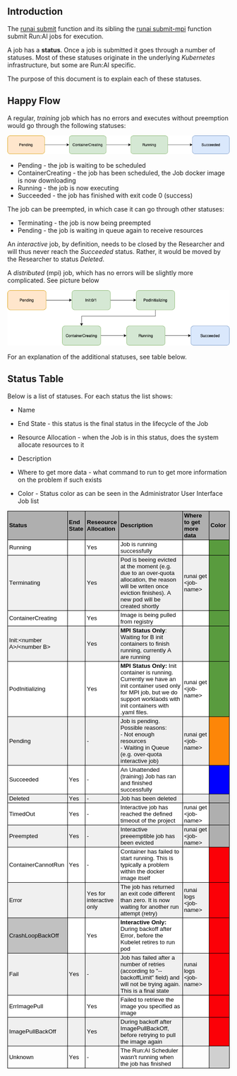 ## Introduction

The [runai submit](../Command-Line-Interface-API-Reference/runai-submit.md) function and its sibling the [runai submit-mpi](../Command-Line-Interface-API-Reference/runai-submit-mpi.md) function submit Run:AI jobs for execution. 

A job has a __status__. Once a job is submitted it goes through a number of statuses. Most of these statuses originate in the underlying _Kubernetes_ infrastructure, but some are Run:AI specific. 

The purpose of this document is to explain each of these statuses. 

## Happy Flow

A regular, _training_ job which has no errors and executes without preemption would go through the following statuses:

![Job-Statuses-Success](img/Job-Statuses-Success.png)

* Pending - the job is waiting to be scheduled
* ContainerCreating - the job has been scheduled, the Job docker image is now downloading
* Running - the job is now executing
* Succeeded - the job has finished with exit code 0 (success)

The job can be preempted, in which case it can go through other statuses:

* Terminating - the job is now being preempted
* Pending - the job is waiting in queue again to receive resources 

An _interactive_ job, by definition, needs to be closed by the Researcher and will thus never reach the _Succeeded_ status. Rather, it would be moved by the Researcher to status _Deleted_.


A _distributed_ (mpi) job, which has no errors will be slightly more complicated. See picture below 

![mpi-Job-Statuses-Success](img/mpi-Job-Statuses-Success.png)

For an explanation of the additional statuses, see table below.


## Status Table

Below is a list of statuses. For each status the list shows:

* Name

* End State - this status is the final status in the lifecycle of the Job

* Resource Allocation - when the Job is in this status, does the system allocate resources to it

* Description

* Where to get more data - what command to run to get more information on the problem if such exists

* Color - Status color as can be seen in the Administrator User Interface Job list


  <style type="text/css">
    p.p1 {margin: 0.0px 0.0px 0.0px 0.0px; font: 13.3px Arial; color: #000000; -webkit-text-stroke: #000000}
    p.p2 {margin: 0.0px 0.0px 0.0px 0.0px; font: 13.3px Arial; color: #000000; -webkit-text-stroke: #000000; min-height: 15.0px}
    span.s1 {font-kerning: none}
    table.t1 {border-collapse: collapse; table-layout: fixed}
    td.td1 {width: 172.0px; background-color: #afafaf; border-style: solid; border-width: 1.0px 1.0px 1.0px 1.0px; border-color: #000000 #000000 #000000 #000000; padding: 2.0px 3.0px 2.0px 3.0px}
    td.td2 {width: 48.0px; background-color: #afafaf; border-style: solid; border-width: 1.0px 1.0px 1.0px 1.0px; border-color: #000000 #000000 #000000 #c1c1c1; padding: 2.0px 3.0px 2.0px 3.0px}
    td.td3 {width: 82.0px; background-color: #afafaf; border-style: solid; border-width: 1.0px 1.0px 1.0px 1.0px; border-color: #000000 #000000 #000000 #c1c1c1; padding: 2.0px 3.0px 2.0px 3.0px}
    td.td4 {width: 456.0px; background-color: #afafaf; border-style: solid; border-width: 1.0px 1.0px 1.0px 1.0px; border-color: #000000 #000000 #000000 #c1c1c1; padding: 2.0px 3.0px 2.0px 3.0px}
    td.td5 {width: 151.0px; background-color: #afafaf; border-style: solid; border-width: 1.0px 1.0px 1.0px 1.0px; border-color: #000000 #000000 #000000 #c1c1c1; padding: 2.0px 3.0px 2.0px 3.0px}
    td.td6 {width: 93.0px; background-color: #afafaf; border-style: solid; border-width: 1.0px 1.0px 1.0px 1.0px; border-color: #000000 #000000 #000000 #c1c1c1; padding: 2.0px 3.0px 2.0px 3.0px}
    td.td7 {width: 172.0px; background-color: #ffffff; border-style: solid; border-width: 1.0px 1.0px 1.0px 1.0px; border-color: #c1c1c1 #000000 #000000 #000000; padding: 2.0px 3.0px 2.0px 3.0px}
    td.td8 {width: 48.0px; background-color: #ffffff; border-style: solid; border-width: 1.0px 1.0px 1.0px 1.0px; border-color: #c1c1c1 #000000 #000000 #c1c1c1; padding: 2.0px 3.0px 2.0px 3.0px}
    td.td9 {width: 82.0px; background-color: #ffffff; border-style: solid; border-width: 1.0px 1.0px 1.0px 1.0px; border-color: #c1c1c1 #000000 #000000 #c1c1c1; padding: 2.0px 3.0px 2.0px 3.0px}
    td.td10 {width: 456.0px; background-color: #ffffff; border-style: solid; border-width: 1.0px 1.0px 1.0px 1.0px; border-color: #c1c1c1 #000000 #000000 #c1c1c1; padding: 2.0px 3.0px 2.0px 3.0px}
    td.td11 {width: 151.0px; background-color: #ffffff; border-style: solid; border-width: 1.0px 1.0px 1.0px 1.0px; border-color: #c1c1c1 #000000 #000000 #c1c1c1; padding: 2.0px 3.0px 2.0px 3.0px}
    td.td12 {width: 93.0px; background-color: #599b3e; border-style: solid; border-width: 1.0px 1.0px 1.0px 1.0px; border-color: #c1c1c1 #000000 #000000 #c1c1c1; padding: 2.0px 3.0px 2.0px 3.0px}
    td.td13 {width: 172.0px; background-color: #f0f0f0; border-style: solid; border-width: 1.0px 1.0px 1.0px 1.0px; border-color: #c1c1c1 #000000 #000000 #000000; padding: 2.0px 3.0px 2.0px 3.0px}
    td.td14 {width: 48.0px; background-color: #f0f0f0; border-style: solid; border-width: 1.0px 1.0px 1.0px 1.0px; border-color: #c1c1c1 #000000 #000000 #c1c1c1; padding: 2.0px 3.0px 2.0px 3.0px}
    td.td15 {width: 82.0px; background-color: #f0f0f0; border-style: solid; border-width: 1.0px 1.0px 1.0px 1.0px; border-color: #c1c1c1 #000000 #000000 #c1c1c1; padding: 2.0px 3.0px 2.0px 3.0px}
    td.td16 {width: 456.0px; background-color: #f0f0f0; border-style: solid; border-width: 1.0px 1.0px 1.0px 1.0px; border-color: #c1c1c1 #000000 #000000 #c1c1c1; padding: 2.0px 3.0px 2.0px 3.0px}
    td.td17 {width: 151.0px; background-color: #f0f0f0; border-style: solid; border-width: 1.0px 1.0px 1.0px 1.0px; border-color: #c1c1c1 #000000 #000000 #c1c1c1; padding: 2.0px 3.0px 2.0px 3.0px}
    td.td18 {width: 93.0px; background-color: #fd8608; border-style: solid; border-width: 1.0px 1.0px 1.0px 1.0px; border-color: #c1c1c1 #000000 #000000 #c1c1c1; padding: 2.0px 3.0px 2.0px 3.0px}
    td.td19 {width: 93.0px; background-color: #0000ff; border-style: solid; border-width: 1.0px 1.0px 1.0px 1.0px; border-color: #c1c1c1 #000000 #000000 #c1c1c1; padding: 2.0px 3.0px 2.0px 3.0px}
    td.td20 {width: 93.0px; background-color: #afafaf; border-style: solid; border-width: 1.0px 1.0px 1.0px 1.0px; border-color: #c1c1c1 #000000 #000000 #c1c1c1; padding: 2.0px 3.0px 2.0px 3.0px}
    td.td21 {width: 93.0px; background-color: #fb0007; border-style: solid; border-width: 1.0px 1.0px 1.0px 1.0px; border-color: #c1c1c1 #000000 #000000 #c1c1c1; padding: 2.0px 3.0px 2.0px 3.0px}
    td.td22 {width: 172.0px; background-color: #c1c1c1; border-style: solid; border-width: 1.0px 1.0px 1.0px 1.0px; border-color: #c1c1c1 #000000 #000000 #000000; padding: 2.0px 3.0px 2.0px 3.0px}
    td.td23 {width: 172.0px; border-style: solid; border-width: 1.0px 1.0px 1.0px 1.0px; border-color: #c1c1c1 #000000 #000000 #000000; padding: 2.0px 3.0px 2.0px 3.0px}
    td.td24 {width: 48.0px; border-style: solid; border-width: 1.0px 1.0px 1.0px 1.0px; border-color: #c1c1c1 #000000 #000000 #c1c1c1; padding: 2.0px 3.0px 2.0px 3.0px}
    td.td25 {width: 82.0px; border-style: solid; border-width: 1.0px 1.0px 1.0px 1.0px; border-color: #c1c1c1 #000000 #000000 #c1c1c1; padding: 2.0px 3.0px 2.0px 3.0px}
    td.td26 {width: 456.0px; border-style: solid; border-width: 1.0px 1.0px 1.0px 1.0px; border-color: #c1c1c1 #000000 #000000 #c1c1c1; padding: 2.0px 3.0px 2.0px 3.0px}
    td.td27 {width: 151.0px; border-style: solid; border-width: 1.0px 1.0px 1.0px 1.0px; border-color: #c1c1c1 #000000 #000000 #c1c1c1; padding: 2.0px 3.0px 2.0px 3.0px}
    td.td28 {width: 93.0px; background-color: #d0d0d0; border-style: solid; border-width: 1.0px 1.0px 1.0px 1.0px; border-color: #c1c1c1 #000000 #000000 #c1c1c1; padding: 2.0px 3.0px 2.0px 3.0px}
  </style>

<table cellspacing="0" cellpadding="0" class="t1">
  <tbody>
    <tr>
      <td valign="middle" class="td1">
        <p class="p1"><span class="s1"><b>Status</b></span></p>
      </td>
      <td valign="middle" class="td2">
        <p class="p1"><span class="s1"><b>End State</b></span></p>
      </td>
      <td valign="middle" class="td3">
        <p class="p1"><span class="s1"><b>Reseource Allocation</b></span></p>
      </td>
      <td valign="middle" class="td4">
        <p class="p1"><span class="s1"><b>Description</b></span></p>
      </td>
      <td valign="middle" class="td5">
        <p class="p1"><span class="s1"><b>Where to get more data</b></span></p>
      </td>
      <td valign="middle" class="td6">
        <p class="p1"><span class="s1"><b>Color</b></span></p>
      </td>
    </tr>
    <tr>
      <td valign="middle" class="td7">
        <p class="p1"><span class="s1">Running</span></p>
      </td>
      <td valign="middle" class="td8">
        <p class="p2"><span class="s1"></span><br></p>
      </td>
      <td valign="middle" class="td9">
        <p class="p1"><span class="s1">Yes</span></p>
      </td>
      <td valign="middle" class="td10">
        <p class="p1"><span class="s1">Job is running successfully</span></p>
      </td>
      <td valign="middle" class="td11">
        <p class="p2"><span class="s1"></span><br></p>
      </td>
      <td valign="middle" class="td12">
        <p class="p2"><span class="s1"></span><br></p>
      </td>
    </tr>
    <tr>
      <td valign="middle" class="td13">
        <p class="p1"><span class="s1">Terminating</span></p>
      </td>
      <td valign="middle" class="td14">
        <p class="p2"><span class="s1"></span><br></p>
      </td>
      <td valign="middle" class="td15">
        <p class="p1"><span class="s1">Yes</span></p>
      </td>
      <td valign="middle" class="td16">
        <p class="p1"><span class="s1">Pod is beeing evicted at the moment (e.g. due to an over-quota allocation, the reason will be writen once eviction finishes). A new pod will be created shortly</span></p>
      </td>
      <td valign="middle" class="td17">
        <p class="p1"><span class="s1">runai get &lt;job-name&gt;<span class="Apple-converted-space"> </span></span></p>
      </td>
      <td valign="middle" class="td12">
        <p class="p2"><span class="s1"></span><br></p>
      </td>
    </tr>
    <tr>
      <td valign="middle" class="td7">
        <p class="p1"><span class="s1">ContainerCreating</span></p>
      </td>
      <td valign="middle" class="td8">
        <p class="p2"><span class="s1"></span><br></p>
      </td>
      <td valign="middle" class="td9">
        <p class="p1"><span class="s1">Yes</span></p>
      </td>
      <td valign="middle" class="td10">
        <p class="p1"><span class="s1">Image is being pulled from registry</span></p>
      </td>
      <td valign="middle" class="td11">
        <p class="p2"><span class="s1"></span><br></p>
      </td>
      <td valign="middle" class="td12">
        <p class="p2"><span class="s1"></span><br></p>
      </td>
    </tr>
    <tr>
      <td valign="middle" class="td13">
        <p class="p1"><span class="s1">Init:&lt;number A&gt;/&lt;number B&gt;</span></p>
      </td>
      <td valign="middle" class="td14">
        <p class="p2"><span class="s1"></span><br></p>
      </td>
      <td valign="middle" class="td15">
        <p class="p1"><span class="s1">Yes</span></p>
      </td>
      <td valign="middle" class="td16">
        <p class="p1"><span class="s1"><b>MPI Status Only</b>: Waiting for B init containers to finish running, currently A are running</span></p>
      </td>
      <td valign="middle" class="td17">
        <p class="p2"><span class="s1"></span><br></p>
      </td>
      <td valign="middle" class="td12">
        <p class="p2"><span class="s1"></span><br></p>
      </td>
    </tr>
    <tr>
      <td valign="middle" class="td7">
        <p class="p1"><span class="s1">PodInitializing</span></p>
      </td>
      <td valign="middle" class="td8">
        <p class="p2"><span class="s1"></span><br></p>
      </td>
      <td valign="middle" class="td9">
        <p class="p1"><span class="s1">Yes</span></p>
      </td>
      <td valign="middle" class="td10">
        <p class="p1"><span class="s1"><b>MPI Status Only: </b>Init container is running. Currently we have an init container used only for MPI job, but we do support worklaods with init containers with .yaml files.</span></p>
      </td>
      <td valign="middle" class="td11">
        <p class="p1"><span class="s1">runai get &lt;job-name&gt;<span class="Apple-converted-space"> </span></span></p>
      </td>
      <td valign="middle" class="td12">
        <p class="p2"><span class="s1"></span><br></p>
      </td>
    </tr>
    <tr>
      <td valign="middle" class="td13">
        <p class="p1"><span class="s1">Pending</span></p>
      </td>
      <td valign="middle" class="td14">
        <p class="p2"><span class="s1"></span><br></p>
      </td>
      <td valign="middle" class="td15">
        <p class="p1"><span class="s1">-</span></p>
      </td>
      <td valign="middle" class="td16">
        <p class="p1"><span class="s1">Job is pending. Possible reasons:</span></p>
        <p class="p1"><span class="s1">- Not enough resources</span></p>
        <p class="p1"><span class="s1">- Waiting in Queue (e.g. over-quota interactive job)</span></p>
      </td>
      <td valign="middle" class="td17">
        <p class="p1"><span class="s1">runai get &lt;job-name&gt;<span class="Apple-converted-space"> </span></span></p>
      </td>
      <td valign="middle" class="td18">
        <p class="p2"><span class="s1"></span><br></p>
      </td>
    </tr>
    <tr>
      <td valign="middle" class="td7">
        <p class="p1"><span class="s1">Succeeded</span></p>
      </td>
      <td valign="middle" class="td8">
        <p class="p1"><span class="s1">Yes</span></p>
      </td>
      <td valign="middle" class="td9">
        <p class="p1"><span class="s1">-</span></p>
      </td>
      <td valign="middle" class="td10">
        <p class="p1"><span class="s1">An Unattended (training) Job has ran and finished successfully</span></p>
      </td>
      <td valign="middle" class="td11">
        <p class="p2"><span class="s1"></span><br></p>
      </td>
      <td valign="middle" class="td19">
        <p class="p2"><span class="s1"></span><br></p>
      </td>
    </tr>
    <tr>
      <td valign="middle" class="td13">
        <p class="p1"><span class="s1">Deleted</span></p>
      </td>
      <td valign="middle" class="td14">
        <p class="p1"><span class="s1">Yes</span></p>
      </td>
      <td valign="middle" class="td15">
        <p class="p1"><span class="s1">-</span></p>
      </td>
      <td valign="middle" class="td16">
        <p class="p1"><span class="s1">Job has been deleted</span></p>
      </td>
      <td valign="middle" class="td17">
        <p class="p2"><span class="s1"></span><br></p>
      </td>
      <td valign="middle" class="td20">
        <p class="p2"><span class="s1"></span><br></p>
      </td>
    </tr>
    <tr>
      <td valign="middle" class="td7">
        <p class="p1"><span class="s1">TimedOut</span></p>
      </td>
      <td valign="middle" class="td8">
        <p class="p1"><span class="s1">Yes</span></p>
      </td>
      <td valign="middle" class="td9">
        <p class="p1"><span class="s1">-</span></p>
      </td>
      <td valign="middle" class="td10">
        <p class="p1"><span class="s1">Interactive job has reached the defined timeout of the project</span></p>
      </td>
      <td valign="middle" class="td11">
        <p class="p1"><span class="s1">runai get &lt;job-name&gt;<span class="Apple-converted-space"> </span></span></p>
      </td>
      <td valign="middle" class="td20">
        <p class="p2"><span class="s1"></span><br></p>
      </td>
    </tr>
    <tr>
      <td valign="middle" class="td13">
        <p class="p1"><span class="s1">Preempted</span></p>
      </td>
      <td valign="middle" class="td14">
        <p class="p1"><span class="s1">Yes</span></p>
      </td>
      <td valign="middle" class="td15">
        <p class="p1"><span class="s1">-</span></p>
      </td>
      <td valign="middle" class="td16">
        <p class="p1"><span class="s1">Interactive preeemptible job has been evicted</span></p>
      </td>
      <td valign="middle" class="td17">
        <p class="p1"><span class="s1">runai get &lt;job-name&gt;<span class="Apple-converted-space"> </span></span></p>
      </td>
      <td valign="middle" class="td20">
        <p class="p2"><span class="s1"></span><br></p>
      </td>
    </tr>
    <tr>
      <td valign="middle" class="td7">
        <p class="p1"><span class="s1">ContainerCannotRun</span></p>
      </td>
      <td valign="middle" class="td8">
        <p class="p1"><span class="s1">Yes</span></p>
      </td>
      <td valign="middle" class="td9">
        <p class="p1"><span class="s1">-</span></p>
      </td>
      <td valign="middle" class="td10">
        <p class="p1"><span class="s1">Container has failed to start running. This is typically a problem within the docker image itself</span></p>
      </td>
      <td valign="middle" class="td11">
        <p class="p2"><span class="s1"></span><br></p>
      </td>
      <td valign="middle" class="td21">
        <p class="p2"><span class="s1"></span><br></p>
      </td>
    </tr>
    <tr>
      <td valign="middle" class="td13">
        <p class="p1"><span class="s1">Error</span></p>
      </td>
      <td valign="middle" class="td14">
        <p class="p2"><span class="s1"></span><br></p>
      </td>
      <td valign="middle" class="td15">
        <p class="p1"><span class="s1">Yes for interactive only<span class="Apple-converted-space"> </span></span></p>
      </td>
      <td valign="middle" class="td16">
        <p class="p1"><span class="s1">The job has returned an exit code different than zero. It is now waiting for another run attempt (retry)</span></p>
      </td>
      <td valign="middle" class="td17">
        <p class="p1"><span class="s1">runai logs &lt;job-name&gt;</span></p>
      </td>
      <td valign="middle" class="td21">
        <p class="p2"><span class="s1"></span><br></p>
      </td>
    </tr>
    <tr>
      <td valign="middle" class="td22">
        <p class="p1"><span class="s1">CrashLoopBackOff</span></p>
      </td>
      <td valign="middle" class="td8">
        <p class="p2"><span class="s1"></span><br></p>
      </td>
      <td valign="middle" class="td9">
        <p class="p1"><span class="s1">Yes</span></p>
      </td>
      <td valign="middle" class="td10">
        <p class="p1"><span class="s1"><b>Interactive Only: </b>During backoff after Error, before the Kubelet retires to run pod</span></p>
      </td>
      <td valign="middle" class="td11">
        <p class="p2"><span class="s1"></span><br></p>
      </td>
      <td valign="middle" class="td21">
        <p class="p2"><span class="s1"></span><br></p>
      </td>
    </tr>
    <tr>
      <td valign="middle" class="td13">
        <p class="p1"><span class="s1">Fail</span></p>
      </td>
      <td valign="middle" class="td14">
        <p class="p1"><span class="s1">Yes</span></p>
      </td>
      <td valign="middle" class="td15">
        <p class="p1"><span class="s1">-</span></p>
      </td>
      <td valign="middle" class="td16">
        <p class="p1"><span class="s1">Job has failed after a number of retries (according to "--backoffLimit" field) and will not be trying again. This is a final state</span></p>
      </td>
      <td valign="middle" class="td17">
        <p class="p1"><span class="s1">runai logs &lt;job-name&gt;</span></p>
      </td>
      <td valign="middle" class="td21">
        <p class="p2"><span class="s1"></span><br></p>
      </td>
    </tr>
    <tr>
      <td valign="middle" class="td7">
        <p class="p1"><span class="s1">ErrImagePull</span></p>
      </td>
      <td valign="middle" class="td8">
        <p class="p2"><span class="s1"></span><br></p>
      </td>
      <td valign="middle" class="td9">
        <p class="p1"><span class="s1">Yes</span></p>
      </td>
      <td valign="middle" class="td10">
        <p class="p1"><span class="s1">Failed to retrieve the image you specified as image</span></p>
      </td>
      <td valign="middle" class="td11">
        <p class="p2"><span class="s1"></span><br></p>
      </td>
      <td valign="middle" class="td21">
        <p class="p2"><span class="s1"></span><br></p>
      </td>
    </tr>
    <tr>
      <td valign="middle" class="td13">
        <p class="p1"><span class="s1">ImagePullBackOff</span></p>
      </td>
      <td valign="middle" class="td14">
        <p class="p2"><span class="s1"></span><br></p>
      </td>
      <td valign="middle" class="td15">
        <p class="p1"><span class="s1">Yes</span></p>
      </td>
      <td valign="middle" class="td16">
        <p class="p1"><span class="s1">During backoff after ImagePullBackOff, before retrying to pull the image again</span></p>
      </td>
      <td valign="middle" class="td17">
        <p class="p2"><span class="s1"></span><br></p>
      </td>
      <td valign="middle" class="td21">
        <p class="p2"><span class="s1"></span><br></p>
      </td>
    </tr>
    <tr>
      <td valign="middle" class="td23">
        <p class="p1"><span class="s1">Unknown</span></p>
      </td>
      <td valign="middle" class="td24">
        <p class="p1"><span class="s1">Yes</span></p>
      </td>
      <td valign="middle" class="td25">
        <p class="p1"><span class="s1">-</span></p>
      </td>
      <td valign="middle" class="td26">
        <p class="p1"><span class="s1">The Run:AI Scheduler wasn't running when the job has finished</span></p>
      </td>
      <td valign="middle" class="td27">
        <p class="p2"><span class="s1"></span><br></p>
      </td>
      <td valign="middle" class="td28">
        <p class="p2"><span class="s1"></span><br></p>
      </td>
    </tr>
  </tbody>
</table>